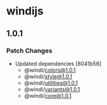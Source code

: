 # windijs

## 1.0.1

### Patch Changes

- Updated dependencies [8041b56]
  - @windi/colors@1.0.1
  - @windi/style@1.0.1
  - @windi/utilities@1.0.1
  - @windi/variants@1.0.1
  - @windi/core@1.0.1
